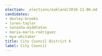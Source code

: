 ```yaml
---
election: _elections/oakland/2018-11-06.md
candidates:
- desley-brooks
- loren-taylor
- natasha-middleton
- maria-marlo-rodriguez
- mya-whitaker
title: City Council District 6
label: City Council
---
```

